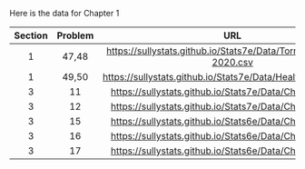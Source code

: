 Here is the data for Chapter 1

|Section|Problem|URL|
|:---:|:---:|:---:|
|1|47,48|<a>https://sullystats.github.io/Stats7e/Data/Tornadoes_1950-2020.csv</a><br/>|
|1|49,50|<a>https://sullystats.github.io/Stats7e/Data/Health_Nutrition.csv</a><br/>|
|3|11|<a>https://sullystats.github.io/Stats7e/Data/Ch1/1_3_11.csv</a><br/>|
|3|12|<a>https://sullystats.github.io/Stats7e/Data/Ch1/1_3_12.csv</a><br/>|
|3|15|<a>https://sullystats.github.io/Stats6e/Data/Ch1/1_3_15.csv</a><br/>|
|3|16|<a>https://sullystats.github.io/Stats6e/Data/Ch1/1_3_16.csv</a><br/>|
|3|17|<a>https://sullystats.github.io/Stats6e/Data/Ch1/1_3_17.csv</a><br/>|
